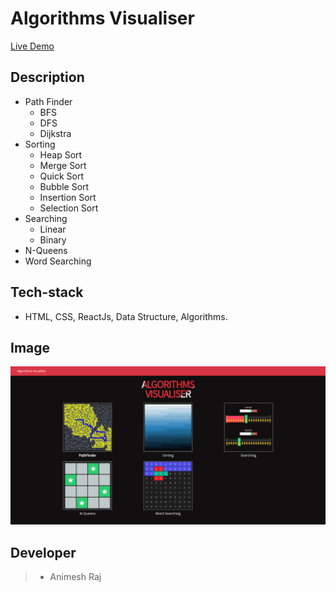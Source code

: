 # Algorithms Visualiser
[Live Demo](https://animeshraj123.github.io/algorithms_visualiser)
## Description
* Path Finder
  * BFS
  * DFS
  * Dijkstra
* Sorting
  * Heap Sort
  * Merge Sort
  * Quick Sort
  * Bubble Sort
  * Insertion Sort
  * Selection Sort 
* Searching
  * Linear
  * Binary
* N-Queens
* Word Searching
## Tech-stack
* HTML, CSS, ReactJs, Data Structure, Algorithms.
## Image
![algo](https://github.com/animeshraj123/algorithms_visualiser/blob/master/screen_shot.PNG)
## Developer 
> * Animesh Raj
